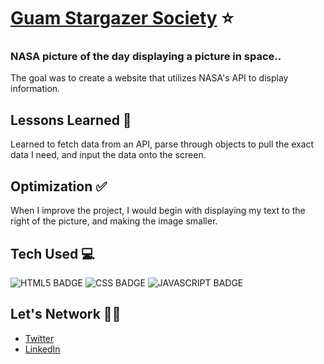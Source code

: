 # <a target="_blank" href="https://guamstargazersociety.netlify.app/">Guam Stargazer Society</a> ⭐️

### NASA picture of the day displaying a picture in space..   

The goal was to create a website that utilizes NASA's API to display information. 

## Lessons Learned 💭

Learned to fetch data from an API, parse through objects to pull the exact data I need, and input the data onto the screen.

## Optimization ✅

When I improve the project, I would begin with displaying my text to the right of the picture, and making the image smaller.

## Tech Used 💻

![HTML5 BADGE](https://img.shields.io/static/v1?label=|&message=HTML5&color=23555f&style=plastic&logo=html5)
![CSS BADGE](https://img.shields.io/static/v1?label=|&message=CSS3&color=285f65&style=plastic&logo=css3)
![JAVASCRIPT BADGE](https://img.shields.io/static/v1?label=|&message=JAVASCRIPT&color=3c7f5d&style=plastic&logo=javascript)

## Let's Network 👋🏽
- [Twitter](https://twitter.com/codewithfan)
- [LinkedIn](https://www.linkedin.com/in/stefantaitano/)
